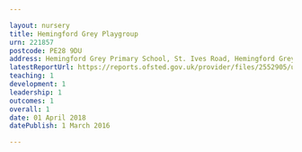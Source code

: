 ```yaml
---

layout: nursery
title: Hemingford Grey Playgroup
urn: 221857
postcode: PE28 9DU
address: Hemingford Grey Primary School, St. Ives Road, Hemingford Grey, HUNTINGDON, Cambridgeshire, PE28 9DU
latestReportUrl: https://reports.ofsted.gov.uk/provider/files/2552905/urn/221857.pdf
teaching: 1
development: 1
leadership: 1
outcomes: 1
overall: 1
date: 01 April 2018 
datePublish: 1 March 2016

---
```

